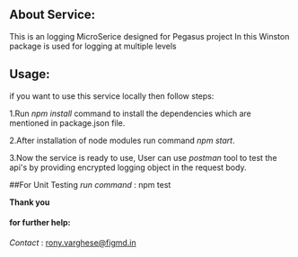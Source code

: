 ## About Service:

This is an logging MicroSerice designed for Pegasus project
In this Winston package is used for logging at multiple levels

## Usage:

if you want to use this service locally then follow steps:

1.Run _npm install_ command to install the dependencies which are mentioned in
package.json file.

2.After installation of node modules run command _npm start_.

3.Now the service is ready to use, User can use _postman_ tool to test the api's
by providing encrypted logging object in the request body.

##For Unit Testing
_run command_ : npm test

**Thank you**

#### for further help:

_Contact_ : rony.varghese@figmd.in
